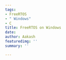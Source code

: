```yaml
---
tags:
- FreeRTOS
- " Windows"
- C
title: FreeRTOS on Windows
date: 
author: Aakash
featuredimg: ''
summary: ''

---
```

